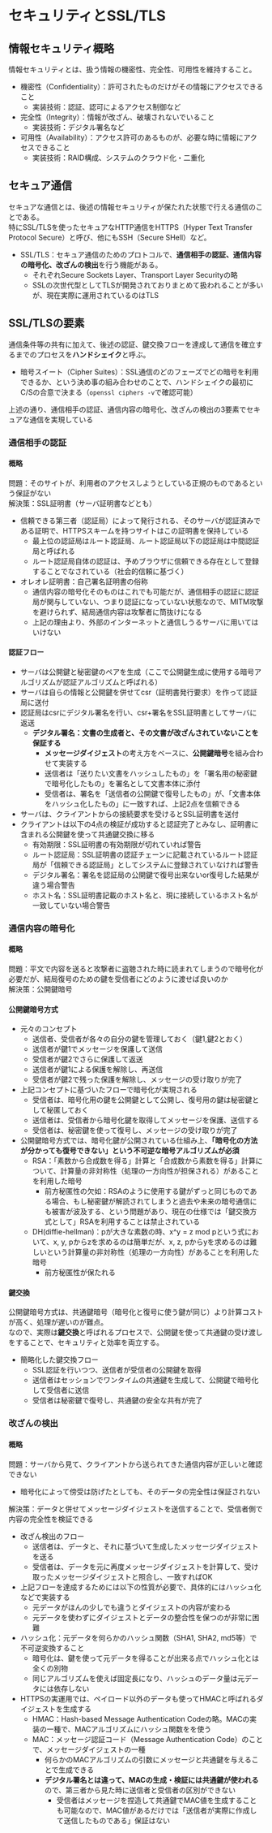 # セキュリティとSSL/TLS
## 情報セキュリティ概略
情報セキュリティとは、扱う情報の機密性、完全性、可用性を維持すること。  
- 機密性（Confidentiality）：許可されたものだけがその情報にアクセスできること  
  - 実装技術：認証、認可によるアクセス制御など  
- 完全性（Integrity）：情報が改ざん、破壊されないでいること  
  - 実装技術：デジタル署名など  
- 可用性（Availability）：アクセス許可のあるものが、必要な時に情報にアクセスできること  
  - 実装技術：RAID構成、システムのクラウド化・二重化  
  
## セキュア通信
セキュアな通信とは、後述の情報セキュリティが保たれた状態で行える通信のことである。  
特にSSL/TLSを使ったセキュアなHTTP通信をHTTPS（Hyper Text Transfer Protocol Secure）と呼び、他にもSSH（Secure SHell）など。  
- SSL/TLS：セキュア通信のためのプロトコルで、**通信相手の認証、通信内容の暗号化、改ざんの検出**を行う機能がある。
  - それぞれSecure Sockets Layer、Transport Layer Securityの略
  - SSLの次世代型としてTLSが開発されておりまとめて扱われることが多いが、現在実際に運用されているのはTLS
  
## SSL/TLSの要素  
通信条件等の共有に加えて、後述の認証、鍵交換フローを達成して通信を確立するまでのプロセスを**ハンドシェイク**と呼ぶ。  
- 暗号スイート（Cipher Suites）：SSL通信のどのフェーズでどの暗号を利用できるか、という決め事の組み合わせのことで、ハンドシェイクの最初にC/Sの合意で決まる（`openssl ciphers -v`で確認可能）  
  
上述の通り、通信相手の認証、通信内容の暗号化、改ざんの検出の3要素でセキュアな通信を実現している
### 通信相手の認証
#### 概略
問題：そのサイトが、利用者のアクセスしようとしている正規のものであるという保証がない  
解決策：SSL証明書（サーバ証明書などとも）  
- 信頼できる第三者（認証局）によって発行される、そのサーバが認証済みである証明で、HTTPSスキームを持つサイトはこの証明書を保持している
  - 最上位の認証局はルート認証局、ルート認証局以下の認証局は中間認証局と呼ばれる
  - ルート認証局自体の認証は、予めブラウザに信頼できる存在として登録することでなされている（社会的信頼に基づく）
- オレオレ証明書：自己署名証明書の俗称
  - 通信内容の暗号化そのものはこれでも可能だが、通信相手の認証に認証局が関与していない、つまり認証になっていない状態なので、MITM攻撃を避けられず、結局通信内容は攻撃者に筒抜けになる
  - 上記の理由より、外部のインターネットと通信しうるサーバに用いてはいけない
#### 認証フロー
- サーバは公開鍵と秘密鍵のペアを生成（ここで公開鍵生成に使用する暗号アルゴリズムが認証アルゴリズムと呼ばれる）  
- サーバは自らの情報と公開鍵を併せてcsr（証明書発行要求）を作って認証局に送付  
- 認証局はcsrにデジタル署名を行い、csr+署名をSSL証明書としてサーバに返送  
  - **デジタル署名：文書の生成者と、その文書が改ざんされていないことを保証する**  
    - **メッセージダイジェスト**の考え方をベースに、**公開鍵暗号**を組み合わせて実装する  
    - 送信者は「送りたい文書をハッシュしたもの」を「署名用の秘密鍵で暗号化したもの」を署名として文書本体に添付  
    - 受信者は、署名を「送信者の公開鍵で復号したもの」が、「文書本体をハッシュ化したもの」に一致すれば、上記2点を信頼できる  
- サーバは、クライアントからの接続要求を受けるとSSL証明書を送付  
- クライアントは以下の4点の検証が成功すると認証完了とみなし、証明書に含まれる公開鍵を使って共通鍵交換に移る  
  - 有効期限：SSL証明書の有効期限が切れていれば警告  
  - ルート認証局：SSL証明書の認証チェーンに記載されているルート認証局が「信頼できる認証局」としてシステムに登録されていなければ警告  
  - デジタル署名：署名を認証局の公開鍵で復号出来ないor復号した結果が違う場合警告  
  - ホスト名：SSL証明書記載のホスト名と、現に接続しているホスト名が一致していない場合警告  
    
### 通信内容の暗号化
#### 概略
問題：平文で内容を送ると攻撃者に盗聴された時に読まれてしまうので暗号化が必要だが、結局復号のための鍵を受信者にどのように渡せば良いのか  
解決策：公開鍵暗号  
#### 公開鍵暗号方式
- 元々のコンセプト  
  - 送信者、受信者が各々の自分の鍵を管理しておく（鍵1,鍵2とおく）  
  - 送信者が鍵1でメッセージを保護して送信  
  - 受信者が鍵2でさらに保護して返送  
  - 送信者が鍵1による保護を解除し、再送信  
  - 受信者が鍵2で残った保護を解除し、メッセージの受け取りが完了  
- 上記コンセプトに基づいたフローで暗号化が実現される  
  - 受信者は、暗号化用の鍵を公開鍵として公開し、復号用の鍵は秘密鍵として秘匿しておく
  - 送信者は、受信者から暗号化鍵を取得してメッセージを保護、送信する
  - 受信者は、秘密鍵を使って復号し、メッセージの受け取りが完了  
- 公開鍵暗号方式では、暗号化鍵が公開されている仕組み上、**「暗号化の方法が分かっても復号できない」という不可逆な暗号アルゴリズムが必須**  
  - RSA：「素数から合成数を得る」計算と「合成数から素数を得る」計算について、計算量の非対称性（処理の一方向性が担保される）があることを利用した暗号
    - 前方秘匿性の欠如：RSAのように使用する鍵がずっと同じものである場合、もし秘密鍵が解読されてしまうと過去や未来の暗号通信にも被害が波及する、という問題があり、現在の仕様では「鍵交換方式として」RSAを利用することは禁止されている
  - DH(diffie-hellman)：pが大きな素数の時、x^y = z mod pという式において、x, y, pからzを求めるのは簡単だが、x, z, pからyを求めるのは難しいという計算量の非対称性（処理の一方向性）があることを利用した暗号
    - 前方秘匿性が保たれる
#### 鍵交換
公開鍵暗号方式は、共通鍵暗号（暗号化と復号に使う鍵が同じ）より計算コストが高く、処理が遅いのが難点。  
なので、実際は**鍵交換**と呼ばれるプロセスで、公開鍵を使って共通鍵の受け渡しをすることで、セキュリティと効率を両立する。  
- 簡略化した鍵交換フロー  
  - SSL認証を行いつつ、送信者が受信者の公開鍵を取得
  - 送信者はセッションでワンタイムの共通鍵を生成して、公開鍵で暗号化して受信者に送信
  - 受信者は秘密鍵で復号し、共通鍵の安全な共有が完了  

    
### 改ざんの検出
#### 概略
問題：サーバから見て、クライアントから送られてきた通信内容が正しいと確認できない  
  - 暗号化によって傍受は防げたとしても、そのデータの完全性は保証されない    
  
解決策：データと併せてメッセージダイジェストを送信することで、受信者側で内容の完全性を検証できる  
- 改ざん検出のフロー  
  - 送信者は、データと、それに基づいて生成したメッセージダイジェストを送る  
  - 受信者は、データを元に再度メッセージダイジェストを計算して、受け取ったメッセージダイジェストと照合し、一致すればOK  
- 上記フローを達成するためには以下の性質が必要で、具体的にはハッシュ化などで実装する  
  - 元データがほんの少しでも違うとダイジェストの内容が変わる  
  - 元データを使わずにダイジェストとデータの整合性を保つのが非常に困難  
- ハッシュ化：元データを何らかのハッシュ関数（SHA1, SHA2, md5等）で不可逆変換すること  
  - 暗号化は、鍵を使って元データを得ることが出来る点でハッシュ化とは全くの別物  
  - 同じアルゴリズムを使えば固定長になり、ハッシュのデータ量は元データには依存しない  
- HTTPSの実運用では、ペイロード以外のデータも使ってHMACと呼ばれるダイジェストを生成する  
  - HMAC：Hash-based Message Authentication Codeの略。MACの実装の一種で、MACアルゴリズムにハッシュ関数をを使う  
  - MAC：メッセージ認証コード（Message Authentication Code）のことで、メッセージダイジェストの一種  
    - 何らかのMACアルゴリズムの引数にメッセージと共通鍵を与えることで生成できる  
    - **デジタル署名とは違って、MACの生成・検証には共通鍵が使われる**ので、第三者から見た時に送信者と受信者の区別ができない
      - 受信者はメッセージを捏造して共通鍵でMAC値を生成することも可能なので、MAC値があるだけでは「送信者が実際に作成して送信したものである」保証はない  
  
